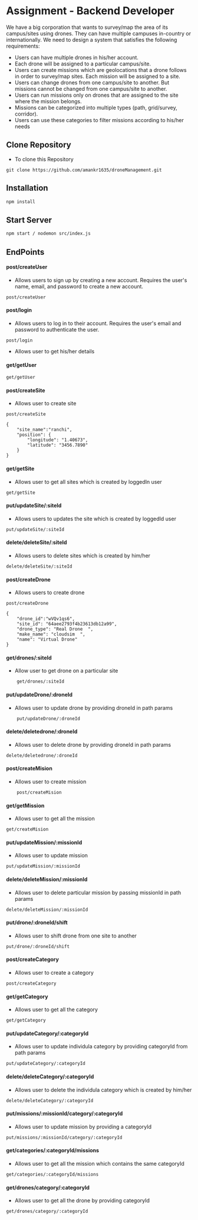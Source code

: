 # Assignment - Backend Developer

We have a big corporation that wants to survey/map the area of its
campus/sites using drones. They can have multiple campuses in-country or
internationally. We need to design a system that satisfies the following
requirements:

- Users can have multiple drones in his/her account.
- Each drone will be assigned to a particular campus/site.
- Users can create missions which are geolocations that a drone follows in
  order to survey/map sites. Each mission will be assigned to a site.
- Users can change drones from one campus/site to another. But missions cannot be changed from one campus/site to another.
- Users can run missions only on drones that are assigned to the site where
  the mission belongs.
- Missions can be categorized into multiple types (path, grid/survey,
  corridor).
- Users can use these categories to filter missions according to his/her
  needs

## Clone Repository
- To clone this Repository
```ymal
git clone https://github.com/amankr1635/droneManagement.git
```

## Installation

```bash
npm install
```

## Start Server

```bash
npm start / nodemon src/index.js
```

## EndPoints

#### post/createUser

- Allows users to sign up by creating a new account. Requires the user's name, email, and password to create a new account.

```ymal
post/createUser
```

#### post/login

- Allows users to log in to their account. Requires the user's email and password to authenticate the user.

```ymal
post/login
```

- Allows user to get his/her details

#### get/getUser

```ymal
get/getUser
```

#### post/createSite

- Allows user to create site

```ymal
post/createSite
```

```ymal
{
    "site_name":"ranchi",
    "position": {
        "longitude": "1.40673",
        "latitude": "3456.7890"
    }
}
```

#### get/getSite

- Allows user to get all sites which is created by loggedIn user

```ymal
get/getSite
```

#### put/updateSite/:siteId

- Allows users to updates the site which is created by loggedId user

```ymal
put/updateSite/:siteId
```

#### delete/deleteSite/:siteId

- Allows users to delete sites which is created by him/her

```ymal
delete/deleteSite/:siteId
```

#### post/createDrone

- Allows users to create drone

```ymal
post/createDrone
```

```ymal
{
    "drone_id":"wVQv1qs6",
    "site_id": "64aee2793f4b23613db12a99",
    "drone_type": "Real Drone  ",
    "make_name": "cloudsim  ",
    "name": "Virtual Drone"
}
```

#### get/drones/:siteId

- Allow user to get drone on a particular site

```ymal
    get/drones/:siteId
```

#### put/updateDrone/:droneId

- Allows user to update drone by providing droneId in path params

```ymal
    put/updateDrone/:droneId
```

#### delete/deletedrone/:droneId

- Allows user to delete drone by providing droneId in path params

```ymal
delete/deletedrone/:droneId
```

#### post/createMision

- Allows user to create mission

```ymal
    post/createMision
```

#### get/getMission

- Allows user to get all the mission

```ymal
get/createMision
```

#### put/updateMission/:missionId

- Allows user to update mission

```ymal
put/updateMission/:missionId
```

#### delete/deleteMission/:missionId

- Allows user to delete particular mission by passing missionId in path params

```ymal
delete/deleteMission/:missionId
```

#### put/drone/:droneId/shift

- Allows user to shift drone from one site to another

```ymal
put/drone/:droneId/shift
```

#### post/createCategory

- Allows user to create a category

```ymal
post/createCategory
```

#### get/getCategory

- Allows user to get all the category

```ymal
get/getCategory
```

#### put/updateCategory/:categoryId

- Allows user to update individula category by providing categoryId from path params

```ymal
put/updateCategory/:categoryId
```

#### delete/deleteCategory/:categoryId

- Allows user to delete the individula category which is created by him/her

```ymal
delete/deleteCategory/:categoryId
```

#### put/missions/:missionId/category/:categoryId

- Allows user to update mission by providing a categoryId

```ymal
put/missions/:missionId/category/:categoryId
```

#### get/categories/:categoryId/missions

- Allows user to get all the mission which contains the same categoryId

```ymal
get/categories/:categoryId/missions
```

#### get/drones/category/:categoryId

- Allows user to get all the drone by providing categoryId

```ymal
get/drones/category/:categoryId
```
